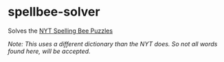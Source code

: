 # spellbee-solver

Solves the [NYT Spelling Bee Puzzles](https://www.nytimes.com/puzzles/spelling-bee)

_Note: This uses a different dictionary than the NYT does. So not all words found here, will be accepted._
